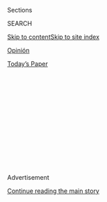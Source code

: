 <div id="app">

<div>

<div>

<div>

<div class="NYTAppHideMasthead css-1q2w90k e1suatyy0">

<div class="section css-ui9rw0 e1suatyy2">

<div class="css-eph4ug er09x8g0">

<div class="css-6n7j50">

</div>

<span class="css-1dv1kvn">Sections</span>

<div class="css-10488qs">

<span class="css-1dv1kvn">SEARCH</span>

</div>

[Skip to content](#site-content)[Skip to site index](#site-index)

</div>

<div id="masthead-section-label" class="css-1wr3we4 eaxe0e00">

[Opinión](https://www.nytimes.com/es/section/opinion)

</div>

<div class="css-10698na e1huz5gh0">

</div>

</div>

<div id="masthead-bar-one" class="section hasLinks css-15hmgas e1csuq9d3">

<div class="css-uqyvli e1csuq9d0">

</div>

<div class="css-1uqjmks e1csuq9d1">

</div>

<div class="css-9e9ivx">

[](https://myaccount.nytimes.com/auth/login?response_type=cookie&client_id=vi)

</div>

<div class="css-1bvtpon e1csuq9d2">

[Today’s Paper](https://www.nytimes.com/section/todayspaper)

</div>

</div>

</div>

</div>

<div data-aria-hidden="false">

<div id="site-content" role="main">

<div>

<div class="css-1aor85t" style="opacity:0.000000001;z-index:-1;visibility:hidden">

<div class="css-1hqnpie">

<div class="css-epjblv">

<span class="css-17xtcya">[Opinión](/es/section/opinion)</span><span class="css-x15j1o">|</span><span class="css-fwqvlz">Lecciones
para ser presidenta</span>

</div>

<div class="css-k008qs">

<div class="css-1iwv8en">

<span class="css-18z7m18"></span>

<div>

</div>

</div>

<span class="css-1n6z4y">https://nyti.ms/2C71c1D</span>

<div class="css-1705lsu">

<div class="css-4xjgmj">

<div class="css-4skfbu" role="toolbar" data-aria-label="Social Media Share buttons, Save button, and Comments Panel with current comment count" data-testid="share-tools">

  - 
  - 
  - 
  - 
    
    <div class="css-6n7j50">
    
    </div>

  - 

</div>

</div>

</div>

</div>

</div>

</div>

<div id="NYT_TOP_BANNER_REGION" class="css-13pd83m">

</div>

<div id="top-wrapper" class="css-1sy8kpn">

<div id="top-slug" class="css-l9onyx">

Advertisement

</div>

[Continue reading the main story](#after-top)

<div class="ad top-wrapper" style="text-align:center;height:100%;display:block;min-height:250px">

<div id="top" class="place-ad" data-position="top" data-size-key="top">

</div>

</div>

<div id="after-top">

</div>

</div>

<div>

<div class="css-v5btjw etb61u70">

<div class="css-v05ibm etb61u71">

[Opinión](/es/section/opinion)

</div>

</div>

<div id="sponsor-wrapper" class="css-1hyfx7x">

<div id="sponsor-slug" class="css-19vbshk">

Supported by

</div>

[Continue reading the main story](#after-sponsor)

<div id="sponsor" class="ad sponsor-wrapper" style="text-align:center;height:100%;display:block">

</div>

<div id="after-sponsor">

</div>

</div>

<div class="css-186x18t">

Comentario

</div>

<div class="css-1vkm6nb ehdk2mb0">

# Lecciones para ser presidenta

</div>

La esperanza de las mujeres de alcanzar las máximas posiciones del
gobierno en Estados Unidos lleva demasiado tiempo en suspenso.

<div class="css-79elbk" data-testid="photoviewer-wrapper">

<div class="css-z3e15g" data-testid="photoviewer-wrapper-hidden">

</div>

<div class="css-1a48zt4 ehw59r15" data-testid="photoviewer-children">

![<span class="css-cnj6d5 e1z0qqy90" itemprop="copyrightHolder"><span class="css-1ly73wi e1tej78p0">Credit...</span><span><span>SDI
Productions/E+ vía Getty
Images</span></span></span>](https://static01.nyt.com/images/2020/08/07/opinion/07Ramos-ES/07Ramos-articleLarge.jpg?quality=75&auto=webp&disable=upscale)

</div>

</div>

<div class="css-18e8msd">

<div class="css-vp77d3 epjyd6m0">

<div class="css-hus3qt ey68jwv0" data-aria-hidden="true">

![Jorge
Ramos](https://static01.nyt.com/images/2019/11/08/opinion/jorge-ramos/jorege-ramos-thumbLarge.png
"Jorge Ramos")

</div>

<div class="css-1baulvz">

Por <span class="css-1baulvz last-byline" itemprop="name">Jorge
Ramos</span>

<div class="css-8atqhb">

Es periodista y colaborador regular de opinión de The New York Times.

</div>

</div>

</div>

  - 7 de agosto de 2020

  - 
    
    <div class="css-4xjgmj">
    
    <div class="css-d8bdto" role="toolbar" data-aria-label="Social Media Share buttons, Save button, and Comments Panel with current comment count" data-testid="share-tools">
    
      - 
      - 
      - 
      - 
        
        <div class="css-6n7j50">
        
        </div>
    
      - 
    
    </div>
    
    </div>

</div>

<div class="css-mdjrty">

[Read in
English](https://www.nytimes.com/2020/08/07/opinion/latina-women-politics.html "Read in English")

</div>

</div>

<div class="section meteredContent css-1r7ky0e" name="articleBody" itemprop="articleBody">

<div class="css-1fanzo5 StoryBodyCompanionColumn">

<div class="css-53u6y8">

[Regístrate para recibir nuestro
boletín](https://www.nytimes.com/newsletters/el-times) con lo mejor de
The New York Times.

-----

MIAMI — En febrero, antes de que el distanciamiento social fuera una
regla, tuve la oportunidad de entrevistar a Sonia Sotomayor, la jueza de
la Corte Suprema de Justicia de Estados Unidos, para mi pódcast,
[Contrapoder](https://art19.com/shows/contrapoder/episodes/fd1859ec-5a1b-4b6f-ab94-6e615c9aa787).
Sophie McLoud, una niña de 10 años, estaba ahí, escuchando nuestra
conversación, y al final le planteó una pregunta a la jueza, la primera
latina en su posición: “¿Tú crees que una niña como yo puede ser
presidenta de Estados Unidos?”. La maravillosa respuesta de la jueza
Sotomayor a Sophie es una lección para todos. Pero empecemos con lo
último.

En los próximos días, el virtual candidato presidencial por el Partido
Demócrata, [Joe
Biden](https://www.nytimes.com/es/interactive/2020/espanol/estados-unidos/joe-biden-elecciones.html),
va a decidir quién será su candidata a la vicepresidencia. Además de la
posibilidad histórica de escoger a una afroamericana como su compañera
de fórmula, el entusiasmo también estriba en que esa mujer podría
convertirse, eventualmente, en la primera presidenta de Estados Unidos.

La esperanza de las mujeres de alcanzar las máximas posiciones del
gobierno lleva mucho tiempo. Aún recuerdo con nostalgia una entrevista
que le hice en 1984 en Los Ángeles a Geraldine Ferraro, la primera mujer
en ser candidata a la vicepresidencia de uno de los dos partidos
políticos tradicionales de Estados Unidos. Tengo una foto con ella en
la que aparece con el puño levantado.

Ferraro y el candidato presidencial, Walter Mondale, perdieron esa
elección frente a Ronald Reagan. Pero así la recuerdo; como una
guerrera.

</div>

</div>

<div class="css-1fanzo5 StoryBodyCompanionColumn">

<div class="css-53u6y8">

Tras la derrota de la campaña presidencial de Hillary Clinton en 2016 es
difícil entender cómo uno de los países más ricos y poderosos del mundo
nunca ha escogido a una mujer para la Casa Blanca. Otros países del
hemisferio —Nicaragua, Panamá, Chile, Argentina, Brasil, Costa Rica— han
[tenido
presidentas](http://www.teinteresa.es/mundo/anos-mujeres-presidentas-America-Latina_0_1048695520.html).
No Estados Unidos.

Aunque hay cada vez más participación de las mujeres en los principales
puestos de la política estadounidense —desde gobernadoras hasta la
presidenta de la Cámara de Representantes, Nancy Pelosi— Estados Unidos
no figura entre las principales naciones del mundo en cuanto al
porcentaje de mujeres en su congreso local. Apenas ocupa el lugar número
83, [según la Unión
Interparlamentaria](https://data.ipu.org/women-ranking?month=6&year=2020),
una organización de parlamentos a nivel mundial. Actualmente solo hay
[101 mujeres](https://www.cawp.rutgers.edu/women-us-congress-2020) con
voto en la Cámara de Representantes de Estados Unidos (o un 23 por
ciento del total).

¿Qué se puede hacer para lograr una mayor igualdad política? “Necesitas
leyes y necesitas una estructura para alcanzar igualdad de genero”,
[dijo](https://www.cnn.com/videos/tv/2020/02/07/exp-gps-0209-marin-on-gender-equality-in-usa.cnn)
en CNN la primera ministra de Finlandia, Sanna Mirella Marin, quien a
los 34 años es la líder más joven del mundo. “Eso no pasa por sí mismo”.
En Finlandia, por ejemplo, las leyes obligan a que haya [al menos un 40
por ciento de
mujeres](https://thl.fi/en/web/gender-equality/gender-equality-in-finland/decision-making/gender-quotas)
en algunos puestos gubernamentales que no son de elección popular.

En Estados Unidos [no hay leyes parecidas a las de
Finlandia](https://thehill.com/opinion/campaign/465074-why-american-politics-needs-gender-quota).
Pero si se
[ratificara](https://www.britannica.com/topic/Equal-Rights-Amendment) el
Equal Rights Amendment (ERA), [propuesto
en 1923](https://thewatchdogonline.com/the-equal-rights-amendment-is-almost-there-29291),
habría un gran avance. Esa enmienda a la Constitución dice simple y
llanamente: “La igualdad de derechos bajo la ley no debe ser negada o
coartada por Estados Unidos o por ninguno de los estados debido al
género”. ¿Podría un nuevo congreso en 2021 eliminar los obstáculos
legales que ha impedido que se apruebe por casi un siglo?

Y esto nos lleva a la entrevista que tuve a principios de año en Miami
con la jueza Sotomayor. Ella había publicado poco antes un libro para
niños llamado *Just Ask\! Be Different, Be Brave, Be You* en el que
habla de las cosas que nos hacen fuertes y distintos. Hablamos de las
experiencias que inspiraron su escritura, de su problema con la diabetes
—que la obliga a inyectarse insulina varias veces al día— y de cómo
enfrentar el miedo.

</div>

</div>

<div class="css-1fanzo5 StoryBodyCompanionColumn">

<div class="css-53u6y8">

“Cuando me nombraron para la Corte Suprema tenía yo un miedo terrible.
Es un trabajo grandísimo. ¿Quién vive la vida sin miedo?”, me dijo en
español. “Pasé momentos diciendo: ‘No quiero hacer este trabajo’. No
estaba segura de que lo podía hacer bien. Y casi casi le dije que no al
presidente de Estados Unidos. Unas amistades mías oyeron que yo estaba
dudando, y una de ellas vino y me dijo: ‘Mira, Sonia, para de pensar en
ti. *This is not about you*. Esto es de todas las nenas pequeñitas que
te van a mirar en esa posición’”.

Niñas como Sophie, quien nos escuchaba atentamente. Al final de la
entrevista y venciendo los ojos vigilantes de los adultos, se acercó a
la jueza para preguntarle si ella, una niña latina, algún día podría ser
presidenta de Estados Unidos. La jueza le dio un abrazo y luego su
respuesta: “Sí, sí”, le dijo, en lo que se convertiría en una verdadera
lección de vida.

“Primero, una niña como tú tiene que soñar en grande siempre”, le dijo
Sotomayor.

“Segundo, nunca puedes dejar que nadie te diga que no lo puedes hacer.
Porque al minuto que te lo digan, tienes que reaccionar como yo. ¿Tú me
dices a mí que no lo puedo hacer? Yo te voy a enseñar que lo puedo
hacer. \[…\] Tercero, tienes que estudiar, estudiar y estudiar. Es la
única manera de lograr lo que quiere hacer uno en la vida. La educación
es la llave al futuro. \[…\] Y, cuarto, tienes que trabajar fuerte. En
la vida nadie ni nada te da algo. Tú te tienes que ganar todo en esta
vida. Y para hacer eso, entre la educación y trabajando fuerte, son las
dos maneras de ser presidenta de Estados Unidos”.

Antes de despedirse, la jueza Sotomayor volvió a abrazar a Sophie y le
pidió un favor. “Espero que yo esté viva cuando tú seas presidenta de
Estados Unidos”, le dijo, y le expresó su deseo de tomarle el juramento
constitucional cuando ese día llegue.

Y espero, yo también, estar frente a las dos. Pero para que eso ocurra
se necesita mucho más que buenas intenciones y un enorme trabajo
personal. Entiendo que la idea de cuotas es rechazada en un país que le
gusta pensarse a sí mismo como una meritocracia. La realidad es que si
no imponemos porcentajes mínimos de género —como hacen en Finlandia— en
los consejos de gobierno de las ciudades y en las comisiones estatales,
será difícil romper con los prejuicios y las actuales desigualdades. Lo
que nos falta es un sentido de urgencia y nuevas reglas que reflejen
nuestra indignación.

Las mujeres latinas debe enfrentar una doble carga de obstáculos. Es por
eso que cuando una latina como la jueza Sotomayor,
[jovenes](https://www.nytimes.com/es/2020/06/20/espanol/opinion/dreamers-suprema-corte-daca.html)
[*dreamers*](https://www.nytimes.com/es/2020/06/20/espanol/opinion/dreamers-suprema-corte-daca.html)
logran cambiar las leyes o se elige a una nueva gobernadora o senadora
hispana, ellas le abren el camino a quienes vienen detrás.

Sophie, sí, algún día podrá ser la primera presidenta latina de Estados
Unidos. Pero antes tiene que haber muchas como ella que le vayan
abriendo el camino. Y, como dijo la primera ministra Marin: “Eso no pasa
por sí mismo”.

Jorge Ramos es periodista, conductor de los programas *Noticiero
Univisión* y *Al punto,* y autor del libro *Stranger: El desafío de un
inmigrante latino en la era de Trump*.
[@jorgeramosnews](https://twitter.com/jorgeramosnews)

</div>

</div>

<div>

</div>

</div>

<div>

</div>

<div>

</div>

<div>

</div>

<div>

<div id="bottom-wrapper" class="css-1ede5it">

<div id="bottom-slug" class="css-l9onyx">

Advertisement

</div>

[Continue reading the main story](#after-bottom)

<div id="bottom" class="ad bottom-wrapper" style="text-align:center;height:100%;display:block;min-height:90px">

</div>

<div id="after-bottom">

</div>

</div>

</div>

</div>

</div>

## Site Index

<div>

</div>

## Site Information Navigation

  - [© <span>2020</span> <span>The New York Times
    Company</span>](https://help.nytimes.com/hc/en-us/articles/115014792127-Copyright-notice)

<!-- end list -->

  - [NYTCo](https://www.nytco.com/)
  - [Contact
    Us](https://help.nytimes.com/hc/en-us/articles/115015385887-Contact-Us)
  - [Work with us](https://www.nytco.com/careers/)
  - [Advertise](https://nytmediakit.com/)
  - [T Brand Studio](http://www.tbrandstudio.com/)
  - [Your Ad
    Choices](https://www.nytimes.com/privacy/cookie-policy#how-do-i-manage-trackers)
  - [Privacy](https://www.nytimes.com/privacy)
  - [Terms of
    Service](https://help.nytimes.com/hc/en-us/articles/115014893428-Terms-of-service)
  - [Terms of
    Sale](https://help.nytimes.com/hc/en-us/articles/115014893968-Terms-of-sale)
  - [Site Map](https://spiderbites.nytimes.com)
  - [Help](https://help.nytimes.com/hc/en-us)
  - [Subscriptions](https://www.nytimes.com/subscription?campaignId=37WXW)

</div>

</div>

</div>

</div>
